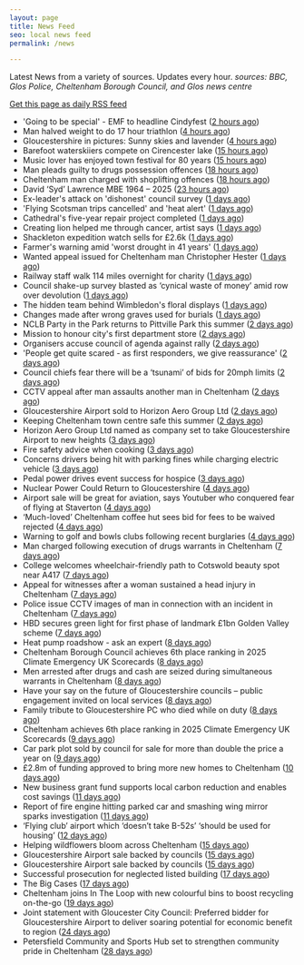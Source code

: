 ```yaml
---
layout: page
title: News Feed
seo: local news feed
permalink: /news

---
```


Latest News from a variety of sources. Updates every hour.
_sources: BBC, Glos Police, Cheltenham Borough Council, and Glos news centre_

[Get this page as daily RSS feed](/daily.rss)

<!-- news_marker starts -->
- 'Going to be special' - EMF to headline Cindyfest ([2 hours ago](https://www.bbc.com/news/articles/cvg10xywny1o))
- Man halved weight to do 17 hour triathlon ([4 hours ago](https://www.bbc.com/news/articles/cvg9jdd7958o))
- Gloucestershire in pictures: Sunny skies and lavender ([4 hours ago](https://www.bbc.com/news/articles/c93kweeelx7o))
- Barefoot waterskiiers compete on Cirencester lake ([15 hours ago](https://www.bbc.com/news/videos/c8j1xkxdk9ko))
- Music lover has enjoyed town festival for 80 years ([15 hours ago](https://www.bbc.com/news/articles/cy8kg7rmnxdo))
- Man pleads guilty to drugs possession offences ([18 hours ago](https://gloucesternewscentre.co.uk/man-pleads-guilty-to-drugs-possession-offences/))
- Cheltenham man charged with shoplifting offences ([18 hours ago](https://gloucesternewscentre.co.uk/cheltenham-man-charged-with-shoplifting-offences/))
- David ‘Syd’ Lawrence MBE 1964 – 2025 ([23 hours ago](https://www.bbc.co.uk/sounds/play/p0lpkk2r))
- Ex-leader's attack on 'dishonest' council survey ([1 days ago](https://www.bbc.com/news/articles/cew0zl27xwvo))
- 'Flying Scotsman trips cancelled' and 'heat alert' ([1 days ago](https://www.bbc.com/news/articles/c62g0l5exp9o))
- Cathedral's five-year repair project completed ([1 days ago](https://www.bbc.com/news/articles/c1mz7dykrv9o))
- Creating lion helped me through cancer, artist says ([1 days ago](https://www.bbc.com/news/articles/c5y9qzq6893o))
- Shackleton expedition watch sells for £2.6k ([1 days ago](https://www.bbc.com/news/articles/cev07ylpgnzo))
- Farmer's warning amid 'worst drought in 41 years' ([1 days ago](https://www.bbc.com/news/articles/cj4el71q490o))
- Wanted appeal issued for Cheltenham man Christopher Hester ([1 days ago](https://gloucesternewscentre.co.uk/wanted-appeal-issued-for-cheltenham-man-christopher-hester/))
- Railway staff walk 114 miles overnight for charity ([1 days ago](https://www.bbc.com/news/articles/cyvj5v9y4n2o))
- Council shake-up survey blasted as ‘cynical waste of money’ amid row over devolution ([1 days ago](https://gloucesternewscentre.co.uk/council-shake-up-survey-blasted-as-cynical-waste-of-money-amid-row-over-devolution/))
- The hidden team behind Wimbledon's floral displays ([1 days ago](https://www.bbc.com/news/articles/ce3ne98w21do))
- Changes made after wrong graves used for burials ([1 days ago](https://www.bbc.com/news/articles/c2ez1edx0k3o))
- NCLB Party in the Park returns to Pittville Park this summer ([2 days ago](https://www.cheltenham.gov.uk/news/article/3033/nclb_party_in_the_park_returns_to_pittville_park_this_summer))
- Mission to honour city's first department store ([2 days ago](https://www.bbc.com/news/articles/cr79ldrj4rvo))
- Organisers accuse council of agenda against rally ([2 days ago](https://www.bbc.com/news/articles/c93kv18j4pzo))
- 'People get quite scared - as first responders, we give reassurance' ([2 days ago](https://www.bbc.com/news/articles/czrykrl48plo))
- Council chiefs fear there will be a ‘tsunami’ of bids for 20mph limits ([2 days ago](https://gloucesternewscentre.co.uk/council-chiefs-fear-there-will-be-a-tsunami-of-bids-for-20mph-limits/))
- CCTV appeal after man assaults another man in Cheltenham ([2 days ago](https://gloucesternewscentre.co.uk/cctv-appeal-after-man-assaults-another-man-in-cheltenham/))
- Gloucestershire Airport sold to Horizon Aero Group Ltd ([2 days ago](https://gloucesternewscentre.co.uk/gloucestershire-airport-sold-to-horizon-aero-group-ltd/))
- Keeping Cheltenham town centre safe this summer ([2 days ago](https://www.cheltenham.gov.uk/news/article/3032/keeping_cheltenham_town_centre_safe_this_summer))
- Horizon Aero Group Ltd named as company set to take Gloucestershire Airport to new heights ([3 days ago](https://www.cheltenham.gov.uk/news/article/3031/horizon_aero_group_ltd_named_as_company_set_to_take_gloucestershire_airport_to_new_heights))
- Fire safety advice when cooking ([3 days ago](https://gloucesternewscentre.co.uk/fire-safety-advice-when-cooking/))
- Concerns drivers being hit with parking fines while charging electric vehicle ([3 days ago](https://gloucesternewscentre.co.uk/concerns-drivers-being-hit-with-parking-fines-while-charging-electric-vehicle/))
- Pedal power drives event success for hospice ([3 days ago](https://gloucesternewscentre.co.uk/pedal-power-drives-event-success-for-hospice/))
- Nuclear Power Could Return to Gloucestershire ([4 days ago](https://www.bbc.co.uk/sounds/play/p0lnt3v8))
- Airport sale will be great for aviation, says Youtuber who conquered fear of flying at Staverton ([4 days ago](https://gloucesternewscentre.co.uk/airport-sale-will-be-great-for-aviation-says-youtuber-who-conquered-fear-of-flying-at-staverton/))
- ‘Much-loved’ Cheltenham coffee hut sees bid for fees to be waived rejected ([4 days ago](https://gloucesternewscentre.co.uk/much-loved-cheltenham-coffee-hut-sees-bid-for-fees-to-be-waived-rejected/))
- Warning to golf and bowls clubs following recent burglaries ([4 days ago](https://gloucesternewscentre.co.uk/warning-to-golf-and-bowls-clubs-following-recent-burglaries/))
- Man charged following execution of drugs warrants in Cheltenham ([7 days ago](https://gloucesternewscentre.co.uk/man-charged-following-execution-of-drugs-warrants-in-cheltenham-2/))
- College welcomes wheelchair-friendly path to Cotswold beauty spot near A417 ([7 days ago](https://gloucesternewscentre.co.uk/college-welcomes-wheelchair-friendly-path-to-cotswold-beauty-spot-near-a417/))
- Appeal for witnesses after a woman sustained a head injury in Cheltenham ([7 days ago](https://gloucesternewscentre.co.uk/appeal-for-witnesses-after-a-woman-sustained-a-head-injury-in-cheltenham/))
- Police issue CCTV images of man in connection with an incident in Cheltenham ([7 days ago](https://gloucesternewscentre.co.uk/police-issue-cctv-images-of-man-in-connection-with-an-incident-in-cheltenham/))
- HBD secures green light for first phase of landmark £1bn Golden Valley scheme ([7 days ago](https://www.cheltenham.gov.uk/news/article/3030/hbd_secures_green_light_for_first_phase_of_landmark_1bn_golden_valley_scheme))
- Heat pump roadshow - ask an expert ([8 days ago](https://www.cheltenham.gov.uk/news/article/3029/heat_pump_roadshow_-_ask_an_expert))
- Cheltenham Borough Council achieves 6th place ranking in 2025 Climate Emergency UK Scorecards ([8 days ago](https://gloucesternewscentre.co.uk/cheltenham-borough-council-achieves-6th-place-ranking-in-2025-climate-emergency-uk-scorecards/))
- Men arrested after drugs and cash are seized during simultaneous warrants in Cheltenham ([8 days ago](https://gloucesternewscentre.co.uk/men-arrested-after-drugs-and-cash-are-seized-during-simultaneous-warrants-in-cheltenham/))
- Have your say on the future of Gloucestershire councils – public engagement invited on local services ([8 days ago](https://gloucesternewscentre.co.uk/have-your-say-on-the-future-of-gloucestershire-councils-public-engagement-invited-on-local-services/))
- Family tribute to Gloucestershire PC who died while on duty ([8 days ago](https://gloucesternewscentre.co.uk/family-tribute-to-gloucestershire-pc-who-died-while-on-duty/))
- Cheltenham achieves 6th place ranking in 2025 Climate Emergency UK Scorecards ([9 days ago](https://www.cheltenham.gov.uk/news/article/3028/cheltenham_achieves_6th_place_ranking_in_2025_climate_emergency_uk_scorecards))
- Car park plot sold by council for sale for more than double the price a year on ([9 days ago](https://gloucesternewscentre.co.uk/car-park-plot-sold-by-council-for-sale-for-more-than-double-the-price-a-year-on/))
- £2.8m of funding approved to bring more new homes to Cheltenham ([10 days ago](https://www.cheltenham.gov.uk/news/article/3027/28m_of_funding_approved_to_bring_more_new_homes_to_cheltenham))
- New business grant fund supports local carbon reduction and enables cost savings ([11 days ago](https://www.cheltenham.gov.uk/news/article/3026/new_business_grant_fund_supports_local_carbon_reduction_and_enables_cost_savings))
- Report of fire engine hitting parked car and smashing wing mirror sparks investigation ([11 days ago](https://gloucesternewscentre.co.uk/report-of-fire-engine-hitting-parked-car-and-smashing-wing-mirror-sparks-investigation/))
- ‘Flying club’ airport which ‘doesn’t take B-52s’ ‘should be used for housing’ ([12 days ago](https://gloucesternewscentre.co.uk/flying-club-airport-which-doesnt-take-b-52s-should-be-used-for-housing/))
- Helping wildflowers bloom across Cheltenham ([15 days ago](https://www.cheltenham.gov.uk/news/article/3025/helping_wildflowers_bloom_across_cheltenham))
- Gloucestershire Airport sale backed by councils ([15 days ago](https://gloucesternewscentre.co.uk/gloucestershire-airport-sale-backed-by-councils/))
- Gloucestershire Airport sale backed by councils ([15 days ago](https://www.cheltenham.gov.uk/news/article/3024/gloucestershire_airport_sale_backed_by_councils))
- Successful prosecution for neglected listed building ([17 days ago](https://www.cheltenham.gov.uk/news/article/3023/successful_prosecution_for_neglected_listed_building))
- The Big Cases ([17 days ago](https://www.bbc.co.uk/iplayer/episode/m001z7w2))
- Cheltenham joins In The Loop with new colourful bins to boost recycling on-the-go ([19 days ago](https://www.cheltenham.gov.uk/news/article/3022/cheltenham_joins_in_the_loop_with_new_colourful_bins_to_boost_recycling_on-the-go))
- Joint statement with Gloucester City Council: Preferred bidder for Gloucestershire Airport to deliver soaring potential for economic benefit to region ([24 days ago](https://www.cheltenham.gov.uk/news/article/3021/joint_statement_with_gloucester_city_council_preferred_bidder_for_gloucestershire_airport_to_deliver_soaring_potential_for_economic_benefit_to_region))
- Petersfield Community and Sports Hub set to strengthen community pride in Cheltenham ([28 days ago](https://www.cheltenham.gov.uk/news/article/3020/petersfield_community_and_sports_hub_set_to_strengthen_community_pride_in_cheltenham))

<!-- news_marker ends -->
